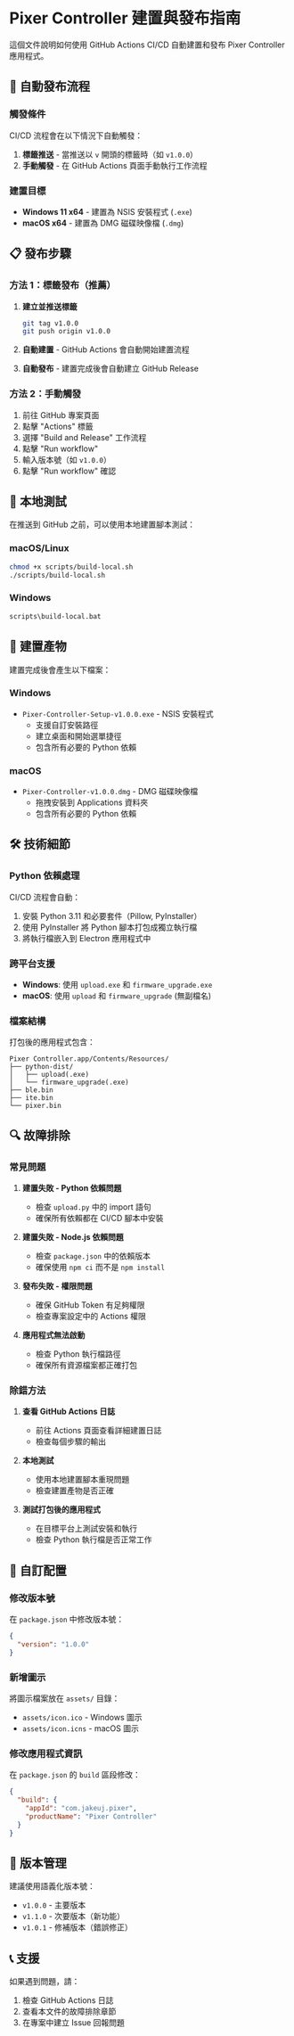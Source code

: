 # Pixer Controller 建置與發布指南

這個文件說明如何使用 GitHub Actions CI/CD 自動建置和發布 Pixer Controller 應用程式。

## 🚀 自動發布流程

### 觸發條件

CI/CD 流程會在以下情況下自動觸發：

1. **標籤推送** - 當推送以 `v` 開頭的標籤時（如 `v1.0.0`）
2. **手動觸發** - 在 GitHub Actions 頁面手動執行工作流程

### 建置目標

- **Windows 11 x64** - 建置為 NSIS 安裝程式 (`.exe`)
- **macOS x64** - 建置為 DMG 磁碟映像檔 (`.dmg`)

## 📋 發布步驟

### 方法 1：標籤發布（推薦）

1. **建立並推送標籤**
   ```bash
   git tag v1.0.0
   git push origin v1.0.0
   ```

2. **自動建置** - GitHub Actions 會自動開始建置流程

3. **自動發布** - 建置完成後會自動建立 GitHub Release

### 方法 2：手動觸發

1. 前往 GitHub 專案頁面
2. 點擊 "Actions" 標籤
3. 選擇 "Build and Release" 工作流程
4. 點擊 "Run workflow"
5. 輸入版本號（如 `v1.0.0`）
6. 點擊 "Run workflow" 確認

## 🔧 本地測試

在推送到 GitHub 之前，可以使用本地建置腳本測試：

### macOS/Linux
```bash
chmod +x scripts/build-local.sh
./scripts/build-local.sh
```

### Windows
```cmd
scripts\build-local.bat
```

## 📁 建置產物

建置完成後會產生以下檔案：

### Windows
- `Pixer-Controller-Setup-v1.0.0.exe` - NSIS 安裝程式
  - 支援自訂安裝路徑
  - 建立桌面和開始選單捷徑
  - 包含所有必要的 Python 依賴

### macOS  
- `Pixer-Controller-v1.0.0.dmg` - DMG 磁碟映像檔
  - 拖拽安裝到 Applications 資料夾
  - 包含所有必要的 Python 依賴

## 🛠️ 技術細節

### Python 依賴處理

CI/CD 流程會自動：
1. 安裝 Python 3.11 和必要套件（Pillow, PyInstaller）
2. 使用 PyInstaller 將 Python 腳本打包成獨立執行檔
3. 將執行檔嵌入到 Electron 應用程式中

### 跨平台支援

- **Windows**: 使用 `upload.exe` 和 `firmware_upgrade.exe`
- **macOS**: 使用 `upload` 和 `firmware_upgrade` (無副檔名)

### 檔案結構

打包後的應用程式包含：
```
Pixer Controller.app/Contents/Resources/
├── python-dist/
│   ├── upload(.exe)
│   └── firmware_upgrade(.exe)
├── ble.bin
├── ite.bin
└── pixer.bin
```

## 🔍 故障排除

### 常見問題

1. **建置失敗 - Python 依賴問題**
   - 檢查 `upload.py` 中的 import 語句
   - 確保所有依賴都在 CI/CD 腳本中安裝

2. **建置失敗 - Node.js 依賴問題**
   - 檢查 `package.json` 中的依賴版本
   - 確保使用 `npm ci` 而不是 `npm install`

3. **發布失敗 - 權限問題**
   - 確保 GitHub Token 有足夠權限
   - 檢查專案設定中的 Actions 權限

4. **應用程式無法啟動**
   - 檢查 Python 執行檔路徑
   - 確保所有資源檔案都正確打包

### 除錯方法

1. **查看 GitHub Actions 日誌**
   - 前往 Actions 頁面查看詳細建置日誌
   - 檢查每個步驟的輸出

2. **本地測試**
   - 使用本地建置腳本重現問題
   - 檢查建置產物是否正確

3. **測試打包後的應用程式**
   - 在目標平台上測試安裝和執行
   - 檢查 Python 執行檔是否正常工作

## 📝 自訂配置

### 修改版本號

在 `package.json` 中修改版本號：
```json
{
  "version": "1.0.0"
}
```

### 新增圖示

將圖示檔案放在 `assets/` 目錄：
- `assets/icon.ico` - Windows 圖示
- `assets/icon.icns` - macOS 圖示

### 修改應用程式資訊

在 `package.json` 的 `build` 區段修改：
```json
{
  "build": {
    "appId": "com.jakeuj.pixer",
    "productName": "Pixer Controller"
  }
}
```

## 🔄 版本管理

建議使用語義化版本號：
- `v1.0.0` - 主要版本
- `v1.1.0` - 次要版本（新功能）
- `v1.0.1` - 修補版本（錯誤修正）

## 📞 支援

如果遇到問題，請：
1. 檢查 GitHub Actions 日誌
2. 查看本文件的故障排除章節
3. 在專案中建立 Issue 回報問題

